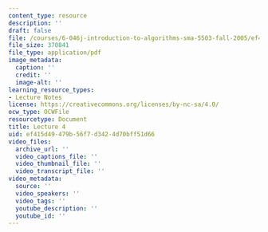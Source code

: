 ```yaml
---
content_type: resource
description: ''
draft: false
file: /courses/6-046j-introduction-to-algorithms-sma-5503-fall-2005/ef415d49479b56f7d3424d70bff51d66_lec4.pdf
file_size: 370841
file_type: application/pdf
image_metadata:
  caption: ''
  credit: ''
  image-alt: ''
learning_resource_types:
- Lecture Notes
license: https://creativecommons.org/licenses/by-nc-sa/4.0/
ocw_type: OCWFile
resourcetype: Document
title: Lecture 4
uid: ef415d49-479b-56f7-d342-4d70bff51d66
video_files:
  archive_url: ''
  video_captions_file: ''
  video_thumbnail_file: ''
  video_transcript_file: ''
video_metadata:
  source: ''
  video_speakers: ''
  video_tags: ''
  youtube_description: ''
  youtube_id: ''
---
```

